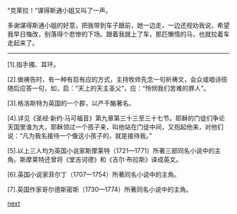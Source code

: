 
“克莱拉！”谋得斯通小姐又叫了一声。

多谢谋得斯通小姐的好意，把我带到车子跟前，她一边走，一边还规劝我说，希望我早日悔改，别落得个悲惨的下场。跟着我就上了车，那匹懒惰的马，也就拉着车走起来了。

* * *

[1].指手镯、耳环。

[2].做祷告时，有一种有启有应的方式，主持牧师先念一句祈祷文，会众或唱诗班随后应答一句，如，启：“天上的天主圣父”，应：“怜悯我们苦难的罪人”。

[3].格洛斯特为英国的一个郡，以产干酪著名。

[4].详见《圣经·新约·马可福音》第九章第三十三至三十七节。耶稣的门徒们争论天国里谁为大，耶稣领过一个孩子来，叫他站在门徒中间，又抱起他来，对他们说：“凡为我名接待一个像这小孩子的，就是接待我。”

[5].以上三人均为英国小说家斯摩莱特（1721—1771）所著三部同名小说中的主角。斯摩莱特还曾将《堂吉诃德》和《吉尔·布拉斯》译成英文。

[6].英国小说家菲尔丁（1707—1754）所著同名小说中的主角。

[7].英国作家哥尔德斯密斯（1730—1774）所著同名小说中的主角。

[next](page68.md)